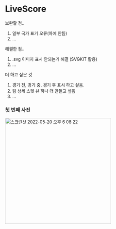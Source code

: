 # LiveScore

보완할 점..
1. 일부 국가 표기 오류(아예 안뜸)
2. ...

해결한 점..
1. .svg 이미지 표시 안되는거 해결 (SVGKIT 활용)
2. ...

더 하고 싶은 것
1. 경기 전, 경기 중, 경기 후 표시 하고 싶음.
2. 팀 상세 스텟 뷰 하나 더 만들고 싶음
3. ...


### 첫 번째 사진
<img width="349" alt="스크린샷 2022-05-20 오후 6 08 22" src="https://user-images.githubusercontent.com/96865411/169495592-03e7232f-0c8e-4ef5-93ae-1286aad6aab2.png">
